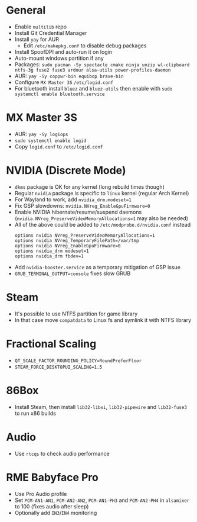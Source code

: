 # General
 * Enable `multilib` repo
 * Install Git Credential Manager
 * Install `yay` for AUR
   * Edit `/etc/makepkg.conf` to disable debug packages
 * Install SpoofDPI and auto-run it on login
 * Auto-mount windows partition if any
 * Packages: `sudo pacman -Sy spectacle cmake ninja unzip wl-clipboard ntfs-3g fuse2 fuse3 ardour alsa-utils power-profiles-daemon`
 * AUR: `yay -Sy coppwr-bin equibop brave-bin`
 * Configure `MX Master 3S` `/etc/logid.conf`
 * For bluetooth install `bluez` and `bluez-utils` then enable with `sudo systemctl enable bluetooth.service`

# MX Master 3S
 * AUR: `yay -Sy logiops`
 * `sudo systemctl enable logid`
 * Copy `logid.conf` to `/etc/logid.conf`

# NVIDIA (Discrete Mode)
 * `dkms` package is OK for any kernel (long rebuild times though)
 * Regular `nvidia` package is specific to `linux` kernel (regular Arch Kernel)
 * For Wayland to work, add `nvidia_drm.modeset=1`
 * Fix GSP slowdowns: `nvidia.NVreg_EnableGpuFirmware=0`
 * Enable NVIDIA hibernate/resume/suspend daemons (`nvidia.NVreg_PreserveVideoMemoryAllocations=1` may also be needed)
 * All of the above could be added to `/etc/modprobe.d/nvidia.conf` instead
   ```
   options nvidia NVreg_PreserveVideoMemoryAllocations=1
   options nvidia NVreg_TemporaryFilePath=/var/tmp
   options nvidia NVreg_EnableGpuFirmware=0
   options nvidia_drm modeset=1
   options nvidia_drm fbdev=1
   ```
 * Add `nvidia-booster.service` as a temporary mitigation of GSP issue
 * `GRUB_TERMINAL_OUTPUT=console` fixes slow GRUB

# Steam
 * It's possible to use NTFS partition for game library
 * In that case move `compatdata` to Linux fs and symlink it with NTFS library

# Fractional Scaling
  * `QT_SCALE_FACTOR_ROUNDING_POLICY=RoundPreferFloor`
  * `STEAM_FORCE_DESKTOPUI_SCALING=1.5`

# 86Box
 * Install Steam, then install `lib32-libxi`, `lib32-pipewire` and `lib32-fuse3` to run x86 builds 

# Audio
 * Use `rtcqs` to check audio performance

# RME Babyface Pro
 * Use Pro Audio profile
 * Set `PCM-AN1-AN1`, `PCM-AN2-AN2`, `PCM-AN1-PH3` and `PCM-AN2-PH4` in `alsamixer` to 100 (fixes audio after sleep)
 * Optionally add `IN3`/`IN4` monitoring
